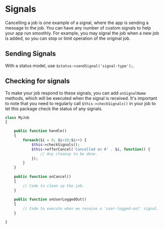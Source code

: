 # Signals
 
Cancelling a job is one example of a signal, where the app is sending a message to the job. You can have any number of custom signals to help your app run smoothly. For example, you may signal the job when a new job is added, so you can stop or limit operation of the original job.

## Sending Signals

With a status model, use `$status->sendSignal('signal-type');`.

## Checking for signals

To make your job respond to these signals, you can add `onSignalName` methods, which will be executed when the signal is received. It's important to note that you need to regularly call `$this->checkSignals()` in your job to let this package check the status of any signals.

```php
class MyJob
{

    public function handle()
    {
        foreach($i = 0; $i<10;$i++) {
            $this->checkSignals();
            $this->offerCancel('Cancelled on #' . $i, function() {
                // Any cleanup to be done.
            });
        }
    }
    
    public function onCancel()
    {
        // Code to clean up the job.
    }
    
    public function onUserLoggedOut()
    {
        // Code to execute when we receive a 'user-logged-out' signal.
    }

}
```
